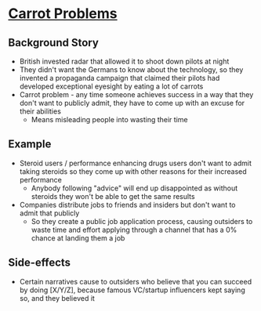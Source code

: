 # [Carrot Problems](https://www.atvbt.com/the-carrot-problem/)

## Background Story

* British invested radar that allowed it to shoot down pilots at night
* They didn't want the Germans to know about the technology, so they invented a propaganda campaign that claimed their pilots had developed exceptional eyesight by eating a lot of carrots
* Carrot problem - any time someone achieves success in a way that they don't want to publicly admit, they have to come up with an excuse for their abilities
  * Means misleading people into wasting their time

## Example

* Steroid users / performance enhancing drugs users don't want to admit taking steroids so they come up with other reasons for their increased performance
  * Anybody following "advice" will end up disappointed as without steroids they won't be able to get the same results
* Companies distribute jobs to friends and insiders but don't want to admit that publicly
  * So they create a public job application process, causing outsiders to waste time and effort applying through a channel that has a 0% chance at landing them a job

## Side-effects

* Certain narratives cause to outsiders who believe that you can succeed by doing [X/Y/Z], because famous VC/startup influencers kept saying so, and they believed it
